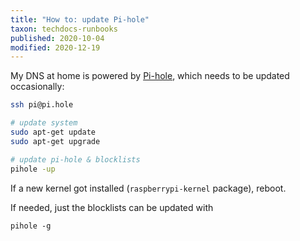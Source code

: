 ```yaml
---
title: "How to: update Pi-hole"
taxon: techdocs-runbooks
published: 2020-10-04
modified: 2020-12-19
---
```


My DNS at home is powered by [Pi-hole][], which needs to be updated
occasionally:

```bash
ssh pi@pi.hole

# update system
sudo apt-get update
sudo apt-get upgrade

# update pi-hole & blocklists
pihole -up
```

If a new kernel got installed (`raspberrypi-kernel` package), reboot.

If needed, just the blocklists can be updated with

```
pihole -g
```

[Pi-hole]: https://pi-hole.net/
